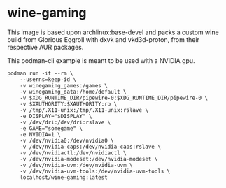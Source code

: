 # wine-gaming
This image is based upon archlinux:base-devel and packs a custom wine build from Glorious Eggroll with dxvk and vkd3d-proton, from their respective AUR packages.

This podman-cli example is meant to be used with a NVIDIA gpu.
```
podman run -it --rm \
    --userns=keep-id \
    -v winegaming_games:/games \
    -v winegaming_data:/home/default \
    -v $XDG_RUNTIME_DIR/pipewire-0:$XDG_RUNTIME_DIR/pipewire-0 \
    -v $XAUTHORITY:$XAUTHORITY:ro \
    -v /tmp/.X11-unix:/tmp/.X11-unix:rslave \
    -e DISPLAY="$DISPLAY" \
    -v /dev/dri:/dev/dri:rslave \
    -e GAME="somegame" \
    -e NVIDIA=1 \
    -v /dev/nvidia0:/dev/nvidia0 \
    -v /dev/nvidia-caps:/dev/nvidia-caps:rslave \
    -v /dev/nvidiactl:/dev/nvidiactl \
    -v /dev/nvidia-modeset:/dev/nvidia-modeset \
    -v /dev/nvidia-uvm:/dev/nvidia-uvm \
    -v /dev/nvidia-uvm-tools:/dev/nvidia-uvm-tools \
    localhost/wine-gaming:latest
```
